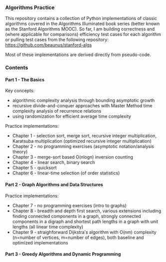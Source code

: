 ### Algorithms Practice

This repository contains a collection of Python implementations of classic algorithms covered in the Algorithms Illuminated book series (better known as the Stanford Algorithms MOOC). So far, I am building correctness and (where applicable for comparisons) efficiency test cases for each algorithm or pulling test cases from the following repository: https://github.com/beaunus/stanford-algs

Most of these implementations are derived directly from pseudo-code. 

### Contents

#### Part 1 - The Basics

Key concepts:
* algorithmic complexity analysis through bounding asymptotic growth
* recursive divide-and-conquer approaches with Master Method time complexity analysis of recurrence relations
* using randomization for efficient average time complexity  

Practice implementations:
* Chapter 1 - selection sort, merge sort, recursive integer multiplication, Karatsuba multiplication (optimized recursive integer multiplication)
* Chapter 2 - no programming exercises (asymptotic notation/analysis theory)
* Chapter 3 - merge-sort based O(nlogn) inversion counting
* Chapter 4 - linear search, binary search
* Chapter 5 - quicksort
* Chapter 6 - linear-time selection (of order statistics)

#### Part 2 - Graph Algorithms and Data Structures

Practice implementations:
* Chapter 7 - no programming exercises (intro to graphs)
* Chapter 8 - breadth and depth first search, various extensions including finding connected components in a graph, strongly connected components in a digraph and shortest path lengths in a graph with unit lengths (all linear time complexity)
* Chapter 9 - straighforward Dijkstra's algorithm with O(nm) complexity (n=number of vertices, m=number of edges), both baseline and optimized implementations

#### Part 3 - Greedy Algorithms and Dynamic Programming